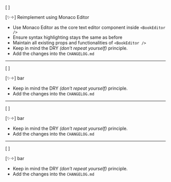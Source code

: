 [ ]

[✨✧] Reimplement <BookEditor/> using Monaco Editor

-   Use Monaco Editor as the core text editor component inside `<BookEditor />`
-   Ensure syntax highlighting stays the same as before
-   Maintain all existing props and functionalities of `<BookEditor />`
-   Keep in mind the DRY _(don't repeat yourself)_ principle.
-   Add the changes into the `CHANGELOG.md`

---

[ ]

[✨✧] bar

-   Keep in mind the DRY _(don't repeat yourself)_ principle.
-   Add the changes into the `CHANGELOG.md`

---

[ ]

[✨✧] bar

-   Keep in mind the DRY _(don't repeat yourself)_ principle.
-   Add the changes into the `CHANGELOG.md`

---

[ ]

[✨✧] bar

-   Keep in mind the DRY _(don't repeat yourself)_ principle.
-   Add the changes into the `CHANGELOG.md`

